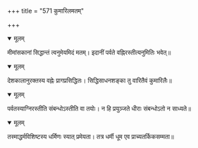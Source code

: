 +++
title = "571 कुमारिलमतम्"

+++


<details open><summary>मूलम्</summary>

मीमांसकानां सिद्धान्तं त्वनुमेयमिदं मतम्। इदानीं पर्वते वह्निरस्तीत्यनुमितिः भवेत्॥
</details>



<details open><summary>मूलम्</summary>

देशकालानुरक्तस्य वह्नेः प्रागप्रसिद्धितः। सिद्धिसाधनशङ्का तु वारितैवं कुमारिलैः॥
</details>



<details open><summary>मूलम्</summary>

पर्वतस्याग्निरस्तीति संबन्धोऽस्तीति वा तयोः। न हि प्रयुञ्जते धीराः संबन्धोऽतो न साध्यते॥
</details>



<details open><summary>मूलम्</summary>

तस्माद्धर्मविशिष्टस्य धर्मिणः स्यात् प्रमेयता। तत्र धर्मी धूम एव प्राच्यतर्किकसम्मता॥
</details>


